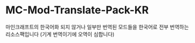 # MC-Mod-Translate-Pack-KR
마인크래프트의 한국어화 되지 않거나 일부만 번역된 모드들을 한국어로 전부 번역하는 리소스팩입니다 (기계 번역이기에 오역이 심합니다)
